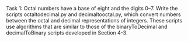 Task 1: Octal numbers have a base of eight and the digits 0–7. 
Write the scripts octaltodecimal.py and decimaltooctal.py, 
which convert numbers between the octal and decimal representations of integers.
These scripts use algorithms that are similar to those of the binaryToDecimal and
decimalToBinary scripts developed in Section 4-3. 
